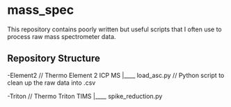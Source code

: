 # mass_spec
This repository contains poorly written but useful scripts that I often use to process raw mass spectrometer data.

## Repository Structure
-Element2     // Thermo Element 2 ICP MS 
    |____ load_asc.py     // Python script to clean up the raw data into .csv

-Triton    // Thermo Triton TIMS
    |____ spike_reduction.py
